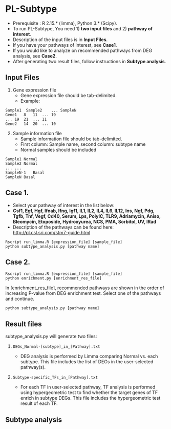 # PL-Subtype
* Prerequisite : R 2.15.* (limma), Python 3.* (Scipy).
* To run PL-Subtype, You need 1) **two input files** and 2) **pathway of interest**.
* Description of the input files is in **Input Files**.
* If you have your pathways of interest, see **Case1**.
* If you would like to analyze on recommended pathways from DEG analysis, see **Case2**.
* After generating two result files, follow instructions in **Subtype analysis**.

## Input Files
1. Gene expression file
   * Gene expression file should be tab-delimited.
   * Example:
```
Sample1  Sample2	...	SampleN
Gene1	8	11	...	19
...	19	21	...	11
Gene2	14	20	...	10
```
2. Sample information file
   * Sample information file should be tab-delimited.
   * First column: Sample name, second column: subtype name
   * Normal samples should be included
```
Sample1	Normal
Sample2	Normal
...	...
SampleN-1	Basal
SampleN	Basal
```

## Case 1.
* Select your pathway of interest in the list below:
* **Csf1, Egf, Hgf, Ifnab, Ifng, Igf1, IL1, IL2, IL4, IL6, IL12, Ins, Ngf, Pdg, Tgfb, Tnf, Vegf, Cd40, Serum, Lps, PolyIC, TLR9, Adriamycin, Aniso, Bleomycin, Etoposide, Hydroxyurea, NCS, PMA, Sorbitol, UV, IRad**
* Description of the pathways can be found here: http://pl.csl.sri.com/stm7-guide.html

```console
Rscript run_limma.R [expression_file] [sample_file]
python subtype_analysis.py [pathway name]
```
## Case 2. 
```console
Rscript run_limma.R [expression_file] [sample_file]
python enrichment.py [enrichment_res_file]
```
In [enrichment_res_file], recommended pathways are shown in the order of increasing P-value from DEG enrichment test.
Select one of the pathways and continue.

```console
python subtype_analysis.py [pathway name]
```

## Result files
subtype_analysis.py will generate two files:
1. `DEGs_Normal-[subtype]_in_[Pathway].txt`
   - DEG analysis is performed by Limma comparing Normal vs. each subtype. This file includes the list of DEGs in the user-selected pathway(s).

2. `Subtype-specific_TFs_in_[Pathway].txt`
   - For each TF in user-selected pathway, TF analysis is performed using hypergeometric test to find whether the target genes of TF enrich in subtype DEGs. This file includes the hypergeometric test result of each TF.
   
## Subtype analysis

